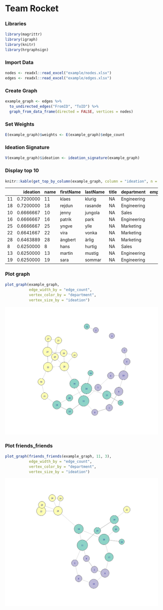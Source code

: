 Team Rocket
================

### Libraries

``` r
library(magrittr)
library(igraph)
library(knitr)
library(hrgraphsign)
```

### Import Data

``` r
nodes <- readxl::read_excel("example/nodes.xlsx")
edges <- readxl::read_excel("example/edges.xlsx")
```

### Create Graph

``` r
example_graph <- edges %>% 
  to_undirected_edges("FromID", "ToID") %>% 
  graph_from_data_frame(directed = FALSE, vertices = nodes)
```

### Set Weights

``` r
E(example_graph)$weights <- E(example_graph)$edge_count
```

### Ideation Signature

``` r
V(example_graph)$ideation <- ideation_signature(example_graph)
```

### Display top 10

``` r
knitr::kable(get_top_by_column(example_graph, column = "ideation", n = 10))
```

|     |  ideation | name | firstName | lastName | title | department  | employmentYear |
|:----|----------:|:-----|:----------|:---------|:------|:------------|---------------:|
| 11  | 0.7200000 | 11   | klaes     | klurig   | NA    | Engineering |           2019 |
| 18  | 0.7200000 | 18   | rejdun    | rasande  | NA    | Engineering |           2018 |
| 10  | 0.6666667 | 10   | jenny     | jungola  | NA    | Sales       |           2019 |
| 16  | 0.6666667 | 16   | patrik    | park     | NA    | Engineering |           2019 |
| 25  | 0.6666667 | 25   | yngve     | ylle     | NA    | Marketing   |           2011 |
| 22  | 0.6641667 | 22   | vira      | vonka    | NA    | Marketing   |           2014 |
| 28  | 0.6463889 | 28   | ängbert   | ärlig    | NA    | Marketing   |           2011 |
| 8   | 0.6250000 | 8    | hans      | hurtig   | NA    | Sales       |           2017 |
| 13  | 0.6250000 | 13   | martin    | mustig   | NA    | Engineering |           2017 |
| 19  | 0.6250000 | 19   | sara      | sommar   | NA    | Engineering |           2010 |

### Plot graph

``` r
plot_graph(example_graph, 
           edge_width_by = "edge_count", 
           vertex_color_by = "department",
           vertex_size_by = "ideation")
```

![](README_files/figure-gfm/unnamed-chunk-7-1.png)<!-- -->

### Plot friends\_friends

``` r
plot_graph(friends_friends(example_graph, 11, 3),
           edge_width_by = "edge_count", 
           vertex_color_by = "department",
           vertex_size_by = "ideation")
```

![](README_files/figure-gfm/unnamed-chunk-8-1.png)<!-- -->
